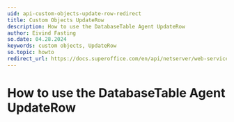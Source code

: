 ```yaml
---
uid: api-custom-objects-update-row-redirect
title: Custom Objects UpdateRow
description: How to use the DatabaseTable Agent UpdateRow
author: Eivind Fasting
so.date: 04.28.2024
keywords: custom objects, UpdateRow
so.topic: howto
redirect_url: https://docs.superoffice.com/en/api/netserver/web-services/howto/custom-objects/custom-objects-update-row.html
---
```


# How to use the DatabaseTable Agent UpdateRow
